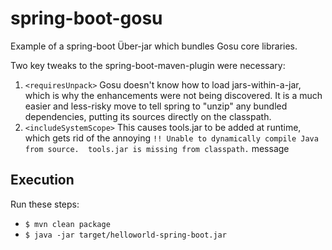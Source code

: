 # spring-boot-gosu

Example of a spring-boot Über-jar which bundles Gosu core libraries.

Two key tweaks to the spring-boot-maven-plugin were necessary:

1. `<requiresUnpack>` Gosu doesn't know how to load jars-within-a-jar, which is why the enhancements were not being discovered. It is a much easier and less-risky move to tell spring to "unzip" any bundled dependencies, putting its sources directly on the classpath.
2. `<includeSystemScope>` This causes tools.jar to be added at runtime, which gets rid of the annoying `!! Unable to dynamically compile Java from source.  tools.jar is missing from classpath.` message

## Execution
Run these steps:
* `$ mvn clean package`
* `$ java -jar target/helloworld-spring-boot.jar`
